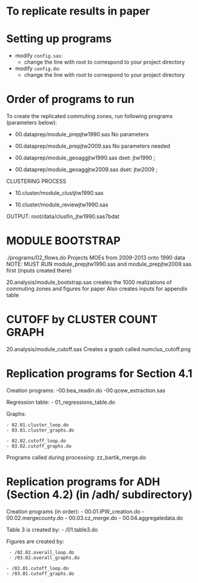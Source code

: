 To replicate results in paper
===============================

Setting up programs
===================

- modify `config.sas`: 
  - change the line with root to correspond to your project directory
- modify `config.do`:
  - change the line with root to correspond to your project directory

Order of programs to run
=========================

To create the replicated commuting zones,
run following programs (parameters below):

- 00.dataprep/module_prepjtw1990.sas
	No parameters
	
- 00.dataprep/module_prepjtw2009.sas
	No parameters needed

- 00.dataprep/module_geoaggjtw1990.sas
	dset: jtw1990 ;
	
- 00.dataprep/module_geoaggjtw2009.sas
	dset: jtw2009 ;

CLUSTERING PROCESS

- 10.cluster/module_clustjtw1990.sas

- 10.cluster/module_reviewjtw1990.sas

OUTPUT: root/data/clusfin_jtw1990.sas7bdat


MODULE BOOTSTRAP
==========================================

./programs/02_flows.do
	Projects MOEs from 2009-2013 onto 1990 data
	NOTE: MUST RUN module_prepjtw1990.sas and module_prepjtw2009.sas first (inputs created there)

20.analysis/module_bootstrap.sas
	creates the 1000 realizations of commuting zones 
	and figures for paper
	Also creates inputs for appendix table

CUTOFF by CLUSTER COUNT GRAPH
==========================================
20.analysis/module_cutoff.sas
	Creates a graph called numclus_cutoff.png

Replication programs for Section 4.1
=====================================
Creation programs:
	-00.bea_readin.do
	-00.qcew_extraction.sas

Regression table:
	- 01_regressions_table.do

Graphs:
	
	- 02.01.cluster_loop.do
	- 03.01.cluster_graphs.do
	
	- 02.02.cutoff_loop.do
	- 03.02.cutoff_graphs.do

Programs called during processing: zz_bartik_merge.do

Replication programs for ADH (Section 4.2) (in /adh/ subdirectory)
===========================================
Creation programs (in order):
	- 00.01.IPW_creation.do
	- 00.02.mergecounty.do
	- 00.03.cz_merge.do
	- 00.04.aggregatedata.do

Table 3 is created by:
	 - /01.table3.do

Figures are created by:
      
	 - /02.02.overall_loop.do
	 - /03.02.overall_graphs.do

	- /02.01.cutoff_loop.do
	- /03.01.cutoff_graphs.do

